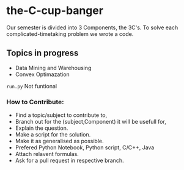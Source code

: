 # the-C-cup-banger
Our semester is divided into 3 Components, the 3C's. To solve each complicated-timetaking problem we wrote a code.

## Topics in progress
- Data Mining and Warehousing
- Convex Optimazation

`run.py` Not funtional

### How to Contribute:
- Find a topic/subject to contribute to,
- Branch out for the (subject,Component) it will be usefull for,
- Explain the question.
- Make a script for the solution.
- Make it as generalised as possible.
- Prefered Python Notebook, Python script, C/C++, Java
- Attach relavent formulas.
- Ask for a pull request in respective branch.
